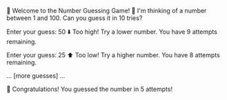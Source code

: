 🎉 Welcome to the Number Guessing Game! 🎉
I'm thinking of a number between 1 and 100. Can you guess it in 10 tries?

Enter your guess: 50
⬇️ Too high! Try a lower number.
You have 9 attempts remaining.

Enter your guess: 25
⬆️ Too low! Try a higher number.
You have 8 attempts remaining.

... [more guesses] ...

🎊 Congratulations! You guessed the number in 5 attempts!
